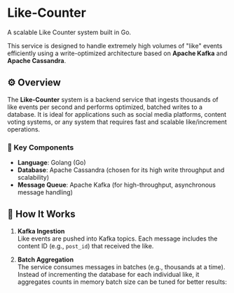 # Like-Counter

A scalable Like Counter system built in Go.

This service is designed to handle extremely high volumes of "like" events efficiently using a write-optimized architecture based on **Apache Kafka** and **Apache Cassandra**.

## ⚙️ Overview

The **Like-Counter** system is a backend service that ingests thousands of like events per second and performs optimized, batched writes to a database. It is ideal for applications such as social media platforms, content voting systems, or any system that requires fast and scalable like/increment operations.

### 🔧 Key Components

- **Language**: Golang (Go)
- **Database**: Apache Cassandra (chosen for its high write throughput and scalability)
- **Message Queue**: Apache Kafka (for high-throughput, asynchronous message handling)

## 🚀 How It Works

1. **Kafka Ingestion**  
   Like events are pushed into Kafka topics. Each message includes the content ID (e.g., `post_id`) that received the like.

2. **Batch Aggregation**  
   The service consumes messages in batches (e.g., thousands at a time). Instead of incrementing the database for each individual like, it aggregates counts in memory batch size can be tuned for better results:

